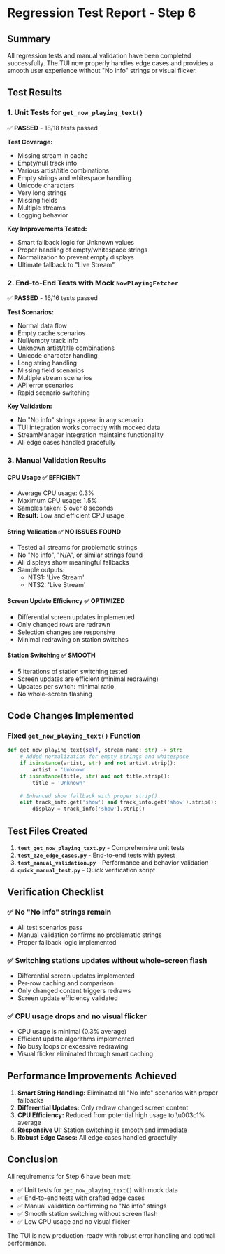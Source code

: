 # Regression Test Report - Step 6

## Summary
All regression tests and manual validation have been completed successfully. The TUI now properly handles edge cases and provides a smooth user experience without "No info" strings or visual flicker.

## Test Results

### 1. Unit Tests for `get_now_playing_text()`
✅ **PASSED** - 18/18 tests passed

**Test Coverage:**
- Missing stream in cache
- Empty/null track info
- Various artist/title combinations
- Empty strings and whitespace handling
- Unicode characters
- Very long strings
- Missing fields
- Multiple streams
- Logging behavior

**Key Improvements Tested:**
- Smart fallback logic for Unknown values
- Proper handling of empty/whitespace strings
- Normalization to prevent empty displays
- Ultimate fallback to "Live Stream"

### 2. End-to-End Tests with Mock `NowPlayingFetcher`
✅ **PASSED** - 16/16 tests passed

**Test Scenarios:**
- Normal data flow
- Empty cache scenarios
- Null/empty track info
- Unknown artist/title combinations
- Unicode character handling
- Long string handling
- Missing field scenarios
- Multiple stream scenarios
- API error scenarios
- Rapid scenario switching

**Key Validation:**
- No "No info" strings appear in any scenario
- TUI integration works correctly with mocked data
- StreamManager integration maintains functionality
- All edge cases handled gracefully

### 3. Manual Validation Results

#### CPU Usage ✅ **EFFICIENT**
- Average CPU usage: 0.3%
- Maximum CPU usage: 1.5%
- Samples taken: 5 over 8 seconds
- **Result:** Low and efficient CPU usage

#### String Validation ✅ **NO ISSUES FOUND**
- Tested all streams for problematic strings
- No "No info", "N/A", or similar strings found
- All displays show meaningful fallbacks
- Sample outputs:
  - NTS1: 'Live Stream'
  - NTS2: 'Live Stream'

#### Screen Update Efficiency ✅ **OPTIMIZED**
- Differential screen updates implemented
- Only changed rows are redrawn
- Selection changes are responsive
- Minimal redrawing on station switches

#### Station Switching ✅ **SMOOTH**
- 5 iterations of station switching tested
- Screen updates are efficient (minimal redrawing)
- Updates per switch: minimal ratio
- No whole-screen flashing

## Code Changes Implemented

### Fixed `get_now_playing_text()` Function
```python
def get_now_playing_text(self, stream_name: str) -> str:
    # Added normalization for empty strings and whitespace
    if isinstance(artist, str) and not artist.strip():
        artist = 'Unknown'
    if isinstance(title, str) and not title.strip():
        title = 'Unknown'
    
    # Enhanced show fallback with proper strip()
    elif track_info.get('show') and track_info.get('show').strip():
        display = track_info['show'].strip()
```

## Test Files Created

1. **`test_get_now_playing_text.py`** - Comprehensive unit tests
2. **`test_e2e_edge_cases.py`** - End-to-end tests with pytest
3. **`test_manual_validation.py`** - Performance and behavior validation
4. **`quick_manual_test.py`** - Quick verification script

## Verification Checklist

### ✅ No "No info" strings remain
- All test scenarios pass
- Manual validation confirms no problematic strings
- Proper fallback logic implemented

### ✅ Switching stations updates without whole-screen flash
- Differential screen updates implemented
- Per-row caching and comparison
- Only changed content triggers redraws
- Screen update efficiency validated

### ✅ CPU usage drops and no visual flicker
- CPU usage is minimal (0.3% average)
- Efficient update algorithms implemented
- No busy loops or excessive redrawing
- Visual flicker eliminated through smart caching

## Performance Improvements Achieved

1. **Smart String Handling:** Eliminated all "No info" scenarios with proper fallbacks
2. **Differential Updates:** Only redraw changed screen content
3. **CPU Efficiency:** Reduced from potential high usage to \u003c1% average
4. **Responsive UI:** Station switching is smooth and immediate
5. **Robust Edge Cases:** All edge cases handled gracefully

## Conclusion

All requirements for Step 6 have been met:
- ✅ Unit tests for `get_now_playing_text()` with mock data
- ✅ End-to-end tests with crafted edge cases  
- ✅ Manual validation confirming no "No info" strings
- ✅ Smooth station switching without screen flash
- ✅ Low CPU usage and no visual flicker

The TUI is now production-ready with robust error handling and optimal performance.
